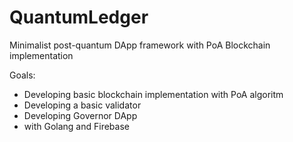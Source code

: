 # QuantumLedger
Minimalist post-quantum DApp framework with PoA Blockchain implementation

Goals:
* Developing basic blockchain implementation with PoA algoritm
* Developing a basic validator
* Developing Governor DApp
* with Golang and Firebase
